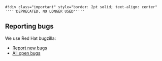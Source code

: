 
    #!div class="important" style="border: 2pt solid; text-align: center" 
    '''''DEPRECATED, NO LONGER USED''''' 
## Reporting bugs



We use Red Hat bugzilla:

 * [Report new bugs](https://bugzilla.redhat.com/enter_bug.cgi?product=Spacewalk)
 * [All open bugs](https://bugzilla.redhat.com/buglist.cgi?bug_status=NEW&bug_status=ASSIGNED&bug_status=FAILS_QA&order=changeddate%20DESC%2Cbug_id&product=Spacewalk&query_based_on=&query_format=advanced&remaction=)